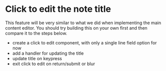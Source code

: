 # Click to edit the note title

This feature will be very similar to what we did when implementing the main content editor. You should try building this on your own first and then compare it to the steps below.

- create a click to edit component, with only a single line field option for now
- add a handler for updating the title
- update title on keypress
- exit click to edit on return/submit or blur

